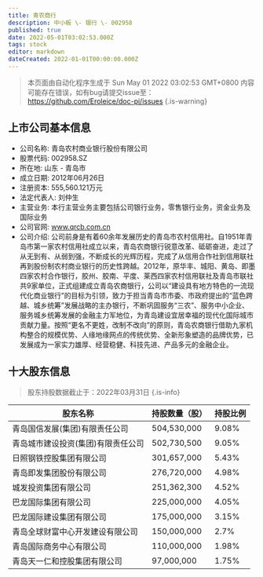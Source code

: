 ```yaml
---
title: 青农商行
description: 中小板 \- 银行 \- 002958
published: true
date: 2022-05-01T03:02:53.000Z
tags: stock
editor: markdown
dateCreated: 2022-01-01T00:00:00.000Z
---
```


> 本页面由自动化程序生成于 Sun May 01 2022 03:02:53 GMT+0800
> 内容可能存在错误，如有bug请提交issue至：https://github.com/Eroleice/doc-pi/issues
{.is-warning}

## 上市公司基本信息
- 公司名称: 青岛农村商业银行股份有限公司
- 股票代码: 002958.SZ
- 所在地: 山东 - 青岛市
- 成立日期: 2012年06月26日
- 注册资本: 555,560.121万元
- 法定代表人: 刘仲生
- 主营业务: 本行主营业务主要包括公司银行业务，零售银行业务，资金业务及国际业务
- 公司官网: www.qrcb.com.cn
- 公司介绍: 公司前身是有着60余年发展历史的青岛市农村信用社。自1951年青岛市第一家农村信用社成立以来，青岛农商银行锐意改革、砥砺奋进，走过了从无到有、从弱到强，不断成长的光辉历程，完成了从信用合作社到信用联社再到股份制农村商业银行的历史性跨越。2012年，原华丰、城阳、黄岛、即墨四家农村合作银行，胶州、胶南、平度、莱西四家农村信用联社及青岛市联社共9家单位，正式组建成立青岛农商银行，公司以“建设具有地方特色的一流现代化商业银行”的目标为引领，致力于担当青岛市市委、市政府提出的“蓝色跨越、城乡统筹”发展战略的主办银行，不断巩固服务“三农”、服务中小企业、服务城乡统筹发展的金融主力军地位，为青岛建设宜居幸福的现代化国际城市贡献力量。按照“更名不更姓，改制不改向”的原则，青岛农商银行借助九家机构整合的规模优势、人缘地缘网点的传统优势、全新形象塑造的品牌优势，已发展成为一家实力雄厚、经营稳健、科技先进、产品多元的金融企业。


## 十大股东信息
> 股东持股数据截止于：2022年03月31日
{.is-info}

| 股东名称 | 持股数量（股） | 持股比例 |
| --- | --- | --- |
| 青岛国信发展(集团)有限责任公司 | 504,530,000 | 9.08% |
| 青岛城市建设投资(集团)有限责任公司 | 502,730,500 | 9.05% |
| 日照钢铁控股集团有限公司 | 301,657,000 | 5.43% |
| 青岛即发集团股份有限公司 | 276,720,000 | 4.98% |
| 城发投资集团有限公司 | 251,362,300 | 4.52% |
| 巴龙国际集团有限公司 | 225,000,000 | 4.05% |
| 巴龙国际建设集团有限公司 | 175,000,000 | 3.15% |
| 青岛全球财富中心开发建设有限公司 | 150,000,000 | 2.7% |
| 青岛国际商务中心有限公司 | 110,000,000 | 1.98% |
| 青岛天一仁和控股集团有限公司 | 97,000,000 | 1.75% |





